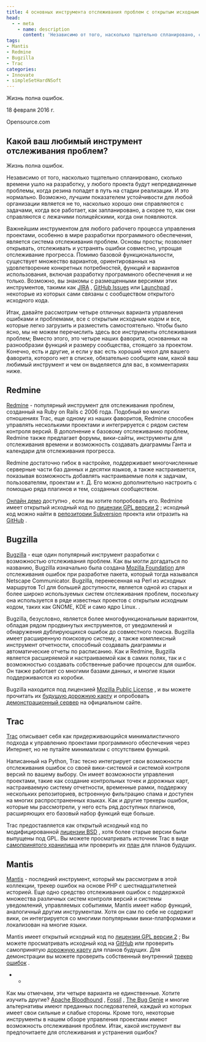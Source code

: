 ```yaml
---
title: 4 основных инструмента отслеживания проблем с открытым исходным кодом
head:
  - - meta
    - name: description
      content: 'Независимо от того, насколько тщательно спланировано, сколько времени ушло на разработку, у любого проекта будут непредвиденные проблемы, когда резина попадет'
tags:
- Mantis
- Redmine
- Bugzilla
- Trac
categories:
- Innovate
- simpleSetHardNSoft
---
```


Жизнь полна ошибок.

 


18 февраля 2016 г. 

Opensource.com


## Какой ваш любимый инструмент отслеживания проблем? 

Жизнь полна ошибок.

Независимо от того, насколько тщательно спланировано, сколько времени ушло на разработку, у любого проекта будут непредвиденные проблемы, когда резина попадет в путь на стадии реализации. И это нормально. Возможно, лучшим показателем устойчивости для любой организации является не то, насколько хорошо они справляются с задачами, когда все работает, как запланировано, а скорее то, как они справляются с лежачими полицейскими, когда они появляются.

Важнейшим инструментом для любого рабочего процесса управления проектами, особенно в мире разработки программного обеспечения, является система отслеживания проблем. Основы просты; позволяет открывать, отслеживать и устранять ошибки совместно, упрощая отслеживание прогресса. Помимо базовой функциональности, существует множество вариантов, ориентированных на удовлетворение конкретных потребностей, функций и вариантов использования, включая разработку программного обеспечения и не только. Возможно, вы знакомы с размещенными версиями этих инструментов, такими как [JIRA][5] , [GitHub Issues][6] или [Launchpad][7] , некоторые из которых сами связаны с сообществом открытого исходного кода.

Итак, давайте рассмотрим четыре отличных варианта управления ошибками и проблемами, все с открытым исходным кодом и все, которые легко загрузить и разместить самостоятельно. Чтобы было ясно, мы не можем перечислить здесь все инструменты отслеживания проблем; Вместо этого, это четыре наших фаворита, основанных на разнообразии функций и размеру сообщества, стоящего за проектом. Конечно, есть и другие, и если у вас есть хороший чехол для вашего фаворита, которого нет в списке, обязательно сообщите нам, какой ваш любимый инструмент и чем он выделяется для вас, в комментариях ниже.

## Redmine

[Redmine][8] - популярный инструмент для отслеживания проблем, созданный на Ruby on Rails с 2006 года. Подобный во многих отношениях Trac, еще одному из наших фаворитов, Redmine способен управлять несколькими проектами и интегрируется с рядом систем контроля версий. В дополнение к базовому отслеживанию проблем, Redmine также предлагает форумы, вики-сайты, инструменты для отслеживания времени и возможность создавать диаграммы Ганта и календари для отслеживания прогресса.

Redmine достаточно гибок в настройке, поддерживает многочисленные серверные части баз данных и десятки языков, а также настраивается, показывая возможность добавлять настраиваемые поля к задачам, пользователям, проектам и т. Д. Его можно дополнительно настроить с помощью ряда плагинов и тем, созданных сообществом.

[Онлайн демо][9] доступно , если вы хотите попробовать его. Redmine имеет открытый исходный код по [лицензии GPL версии 2][10] ; исходный код можно найти в [репозитории Subversion][11] проекта или отразить на [GitHub][12] .



## Bugzilla

[Bugzilla][14] - еще один популярный инструмент разработки с возможностью отслеживания проблем. Как вы могли догадаться по названию, Bugzilla изначально была создана [Mozilla Foundation][15] для отслеживания ошибок при разработке пакета, который тогда назывался Netscape Communicator. Bugzilla, перенесенная на Perl из исходных маршрутов Tcl для большей доступности, является одной из старых и более широко используемых систем отслеживания проблем, поскольку она используется в ряде известных проектов с открытым исходным кодом, таких как GNOME, KDE и само ядро ​​Linux. .

Bugzilla, безусловно, является более многофункциональным вариантом, обладая рядом продвинутых инструментов, от уведомлений и обнаружения дублирующихся ошибок до совместного поиска. Bugzilla имеет расширенную поисковую систему, а также комплексный инструмент отчетности, способный создавать диаграммы и автоматические отчеты по расписанию. Как и Redmine, Bugzilla является расширяемой и настраиваемой как в самих полях, так и с возможностью создавать собственные рабочие процессы для ошибок. Он также работает со многими базами данных, и многие языки поддерживаются из коробки.

Bugzilla находится под лицензией [Mozilla Public License][16] , и вы можете прочитать их [будущую дорожную карту][17] и опробовать [демонстрационный сервер][18] на официальном сайте.


## Trac

[Trac][20] описывает себя как придерживающийся минималистичного подхода к управлению проектами программного обеспечения через Интернет, но не путайте минимализм с отсутствием функций.

Написанный на Python, Trac тесно интегрирует свои возможности отслеживания ошибок со своей вики-системой и системой контроля версий по вашему выбору. Он имеет возможности управления проектами, такие как создание контрольных точек и дорожных карт, настраиваемую систему отчетности, временные рамки, поддержку нескольких репозиториев, встроенную фильтрацию спама и доступен на многих распространенных языках. Как и другие трекеры ошибок, которые мы рассмотрели, у него есть ряд доступных плагинов, расширяющих его базовый набор функций еще больше.

Trac предоставляется как открытый исходный код по модифицированной [лицензии BSD][21] , хотя более старые версии были выпущены под GPL. Вы можете просматривать источник Trac в виде [самопринятого хранилища][20] или проверить их [план][22] для планов будущих.


## Mantis

[Mantis][24] - последний инструмент, который мы рассмотрим в этой коллекции, трекер ошибок на основе PHP с шестнадцатилетней историей. Еще одно средство отслеживания ошибок с поддержкой множества различных систем контроля версий и системы уведомлений, управляемых событиями, Mantis имеет набор функций, аналогичный другим инструментам. Хотя он сам по себе не содержит вики, он интегрируется со многими популярными вики-платформами и локализован на многие языки.

Mantis имеет открытый исходный код по [лицензии GPL версии 2][10] ; Вы можете просматривать исходный код на [GitHub][25] или проверить самопринятую [дорожную карту][26] для планов будущих. Для демонстрации вы можете проверить собственный внутренний [трекер ошибок][27] .

- -

Как мы отмечаем, эти четыре варианта не единственные. Хотите изучить другие? [Apache Bloodhound][29] , [Fossil][30] , [The Bug Genie][31] и многие альтернативы имеют преданных последователей, каждый из которых имеет свои сильные и слабые стороны. Кроме того, некоторые инструменты в нашем обзоре управления проектами имеют возможность отслеживания проблем. Итак, какой инструмент вы предпочитаете для отслеживания и устранения ошибок?

[4]: https://opensource.com/sites/default/files/styles/image-full-size/public/lead-images/annoyingbugs.png?itok=ywFZ99Gs
[5]: https://www.atlassian.com/software/jira
[6]: https://guides.github.com/features/issues/
[7]: https://launchpad.net/
[8]: http://www.redmine.org/
[9]: http://demo.redmine.org/
[10]: http://www.gnu.org/licenses/old-licenses/gpl-2.0.en.html
[11]: https://svn.redmine.org/redmine
[12]: https://github.com/redmine/redmine
[14]: https://www.bugzilla.org/
[15]: https://www.mozilla.org/en-US/
[16]: https://en.wikipedia.org/wiki/Mozilla_Public_License
[17]: https://www.bugzilla.org/status/roadmap.html
[18]: https://landfill.bugzilla.org/
[20]: http://trac.edgewall.org/browser
[21]: http://trac.edgewall.org/wiki/TracLicense
[22]: http://trac.edgewall.org/wiki/TracRoadmap
[24]: https://www.mantisbt.org/
[25]: https://github.com/mantisbt/mantisbt
[26]: https://www.mantisbt.org/bugs/roadmap_page.php?project=mantisbt&version=1.3.x
[27]: https://www.mantisbt.org/bugs/my_view_page.php
[29]: https://issues.apache.org/bloodhound/
[30]: http://fossil-scm.org/index.html/doc/trunk/www/index.wiki
[31]: http://www.thebuggenie.com/
